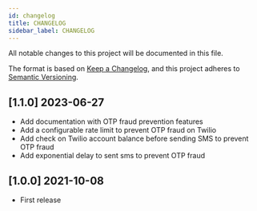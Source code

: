 ```yaml
---
id: changelog
title: CHANGELOG
sidebar_label: CHANGELOG
---
```


<!--
WARNING: this file was automatically generated by Mia-Platform Doc Aggregator.
DO NOT MODIFY IT BY HAND.
Instead, modify the source file and run the aggregator to regenerate this file.
-->

All notable changes to this project will be documented in this file.

The format is based on [Keep a Changelog](https://keepachangelog.com/en/1.0.0/),
and this project adheres to [Semantic Versioning](https://semver.org/spec/v2.0.0.html).

## [1.1.0] 2023-06-27

- Add documentation with OTP fraud prevention features
- Add a configurable rate limit to prevent OTP fraud on Twilio
- Add check on Twilio account balance before sending SMS to prevent OTP fraud
- Add exponential delay to sent sms to prevent OTP fraud

## [1.0.0] 2021-10-08

- First release
